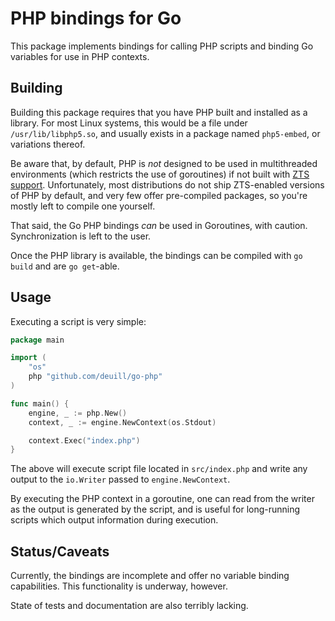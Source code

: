 # PHP bindings for Go

This package implements bindings for calling PHP scripts and binding Go variables for use in PHP contexts.

## Building

Building this package requires that you have PHP built and installed as a library. For most Linux systems, this would be a file under `/usr/lib/libphp5.so`, and usually exists in a package named `php5-embed`, or variations thereof.

Be aware that, by default, PHP is *not* designed to be used in multithreaded environments (which restricts the use of goroutines) if not built with [ZTS support](https://secure.php.net/manual/en/pthreads.requirements.php). Unfortunately, most distributions do not ship ZTS-enabled versions of PHP by default, and very few offer pre-compiled packages, so you're mostly left to compile one yourself.

That said, the Go PHP bindings *can* be used in Goroutines, with caution. Synchronization is left to the user.

Once the PHP library is available, the bindings can be compiled with `go build` and are `go get`-able.

## Usage

Executing a script is very simple:

```go
package main

import (
    "os"
    php "github.com/deuill/go-php"
)

func main() {
    engine, _ := php.New()
    context, _ := engine.NewContext(os.Stdout)

    context.Exec("index.php")
}
```

The above will execute script file located in `src/index.php` and write any output to the `io.Writer` passed to `engine.NewContext`.

By executing the PHP context in a goroutine, one can read from the writer as the output is generated by the script, and is useful for long-running scripts which output information during execution.

## Status/Caveats

Currently, the bindings are incomplete and offer no variable binding capabilities. This functionality is underway, however.

State of tests and documentation are also terribly lacking.